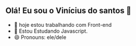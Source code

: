 
## Olá! Eu sou o Vinícius do santos 👋

- 🔭 hoje estou trabalhando com Front-end
- 🌱 Estou Estudando Javascript. 
- 😄 Pronouns: ele/dele

